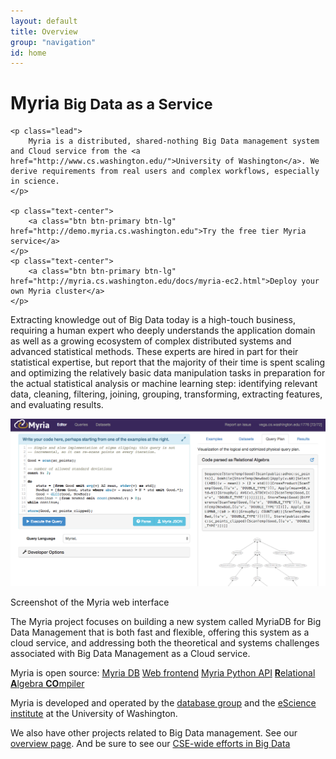 ```yaml
---
layout: default
title: Overview
group: "navigation"
id: home
---
```


<div class="jumbotron">
	<h1>Myria <small>Big Data as a Service</small></h1>

	<p class="lead">
		Myria is a distributed, shared-nothing Big Data management system and Cloud service from the <a href="http://www.cs.washington.edu/">University of Washington</a>. We derive requirements from real users and complex workflows, especially in science.
	</p>

	<p class="text-center">
		<a class="btn btn-primary btn-lg" href="http://demo.myria.cs.washington.edu">Try the free tier Myria service</a>
	</p>
	<p class="text-center">
		<a class="btn btn-primary btn-lg" href="http://myria.cs.washington.edu/docs/myria-ec2.html">Deploy your own Myria cluster</a>
	</p>
</div>

Extracting knowledge out of Big Data today is a high-touch business,  requiring a human expert who deeply understands the application domain  as well as a growing ecosystem of complex distributed systems and  advanced statistical methods. These experts are hired in part for  their statistical expertise, but report that the majority of their time  is spent scaling and optimizing the relatively basic data manipulation  tasks in preparation for the actual statistical analysis or machine  learning step: identifying relevant data, cleaning, filtering, joining,  grouping, transforming, extracting features, and evaluating results.

<div class="with-caption">
	<a href='http://demo.myria.cs.washington.edu'><img src="images/web-interface-screenshot.png" class="img-responsive" alt="Screenshot of the Myria web interface"></a>
	<p class="text-center text-muted">Screenshot of the Myria web interface</p>
</div>

The Myria project focuses on building a new system called MyriaDB for Big Data Management  that is both fast and flexible, offering this system as a cloud service, and addressing both the theoretical and systems challenges associated  with Big Data Management as a Cloud service.

Myria is open source: <span class="btn-group">
	<a class="btn btn-default btn-sm" href="https://github.com/uwescience/myria"> Myria DB</a>
	<a class="btn btn-default btn-sm" href="https://github.com/uwescience/myria-web">Web frontend</a>
	<a class="btn btn-default btn-sm" href="https://github.com/uwescience/myria-python">Myria Python API</a>
	<a class="btn btn-default btn-sm" href="https://github.com/uwescience/raco">**R**elational **A**lgebra **CO**mpiler</a>
</span>

Myria is developed and operated by the [database group](http://db.cs.washington.edu/) and the [eScience institute](http://escience.washington.edu/) at the University of Washington.

We also have other projects related to Big Data management. See our [overview page](https://www.cs.washington.edu/node/8749/). And be sure to see our [CSE-wide efforts in Big Data](http://www.cs.washington.edu/research/bigdata)
